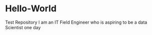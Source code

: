 # Hello-World
Test Repository
I am an IT Field Engineer who is aspiring to be a data Scientist one day
